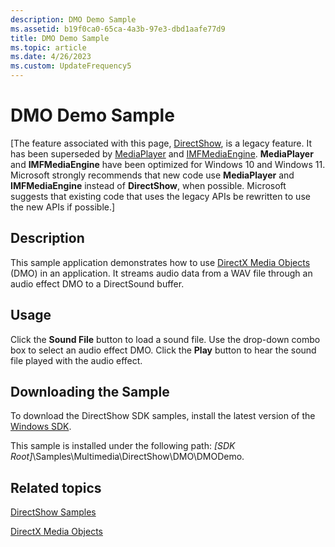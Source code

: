```yaml
---
description: DMO Demo Sample
ms.assetid: b19f0ca0-65ca-4a3b-97e3-dbd1aafe77d9
title: DMO Demo Sample
ms.topic: article
ms.date: 4/26/2023
ms.custom: UpdateFrequency5
---
```


# DMO Demo Sample

\[The feature associated with this page, [DirectShow](/windows/win32/directshow/directshow), is a legacy feature. It has been superseded by [MediaPlayer](/uwp/api/Windows.Media.Playback.MediaPlayer) and [IMFMediaEngine](/windows/win32/api/mfmediaengine/nn-mfmediaengine-imfmediaengine). **MediaPlayer** and **IMFMediaEngine** have been optimized for Windows 10 and Windows 11. Microsoft strongly recommends that new code use **MediaPlayer** and **IMFMediaEngine** instead of **DirectShow**, when possible. Microsoft suggests that existing code that uses the legacy APIs be rewritten to use the new APIs if possible.\]

## Description

This sample application demonstrates how to use [DirectX Media Objects](directx-media-objects.md) (DMO) in an application. It streams audio data from a WAV file through an audio effect DMO to a DirectSound buffer.

## Usage

Click the **Sound File** button to load a sound file. Use the drop-down combo box to select an audio effect DMO. Click the **Play** button to hear the sound file played with the audio effect.

## Downloading the Sample

To download the DirectShow SDK samples, install the latest version of the [Windows SDK](https://msdn.microsoft.com/windowsvista/bb980924.aspx).

This sample is installed under the following path: *\[SDK Root\]*\\Samples\\Multimedia\\DirectShow\\DMO\\DMODemo.

## Related topics

<dl> <dt>

[DirectShow Samples](directshow-samples.md)
</dt> <dt>

[DirectX Media Objects](directx-media-objects.md)
</dt> </dl>

 

 



